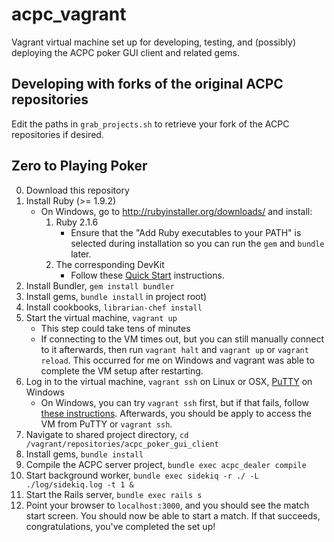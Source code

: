 # acpc_vagrant
Vagrant virtual machine set up for developing, testing, and (possibly) deploying the ACPC poker GUI client and related gems.

## Developing with forks of the original ACPC repositories
Edit the paths in `grab_projects.sh` to retrieve your fork of the ACPC repositories if desired.

## Zero to Playing Poker

0. Download this repository
1. Install Ruby (>= 1.9.2)
    - On Windows, go to <http://rubyinstaller.org/downloads/> and install:
        1. Ruby 2.1.6
            - Ensure that the "Add Ruby executables to your PATH" is selected during installation so you can run the `gem` and `bundle` later.
        2. The corresponding DevKit
            - Follow these [Quick Start](https://github.com/oneclick/rubyinstaller/wiki/Development-Kit#quick-start) instructions.
2. Install Bundler, `gem install bundler`
3. Install gems, `bundle install` in project root)
4. Install cookbooks, `librarian-chef install`
5. Start the virtual machine, `vagrant up`
    - This step could take tens of minutes
    - If connecting to the VM times out, but you can still manually connect to it afterwards, then run `vagrant halt` and `vagrant up` or `vagrant reload`. This occurred for me on Windows and vagrant was able to complete the VM setup after restarting.
6. Log in to the virtual machine, `vagrant ssh` on Linux or OSX, [PuTTY](http://www.chiark.greenend.org.uk/~sgtatham/putty/) on Windows
    - On Windows, you can try `vagrant ssh` first, but if that fails, follow [these instructions](https://github.com/Varying-Vagrant-Vagrants/VVV/wiki/Connect-to-Your-Vagrant-Virtual-Machine-with-PuTTY). Afterwards, you should be apply to access the VM from PuTTY or `vagrant ssh`.
7. Navigate to shared project directory, `cd /vagrant/repositories/acpc_poker_gui_client`
8. Install gems, `bundle install`
9. Compile the ACPC server project, `bundle exec acpc_dealer compile`
10. Start background worker, `bundle exec sidekiq -r ./ -L ./log/sidekiq.log -t 1 &`
11. Start the Rails server, `bundle exec rails s`
12. Point your browser to `localhost:3000`, and you should see the match start screen. You should now be able to start a match. If that succeeds, congratulations, you've completed the set up!
